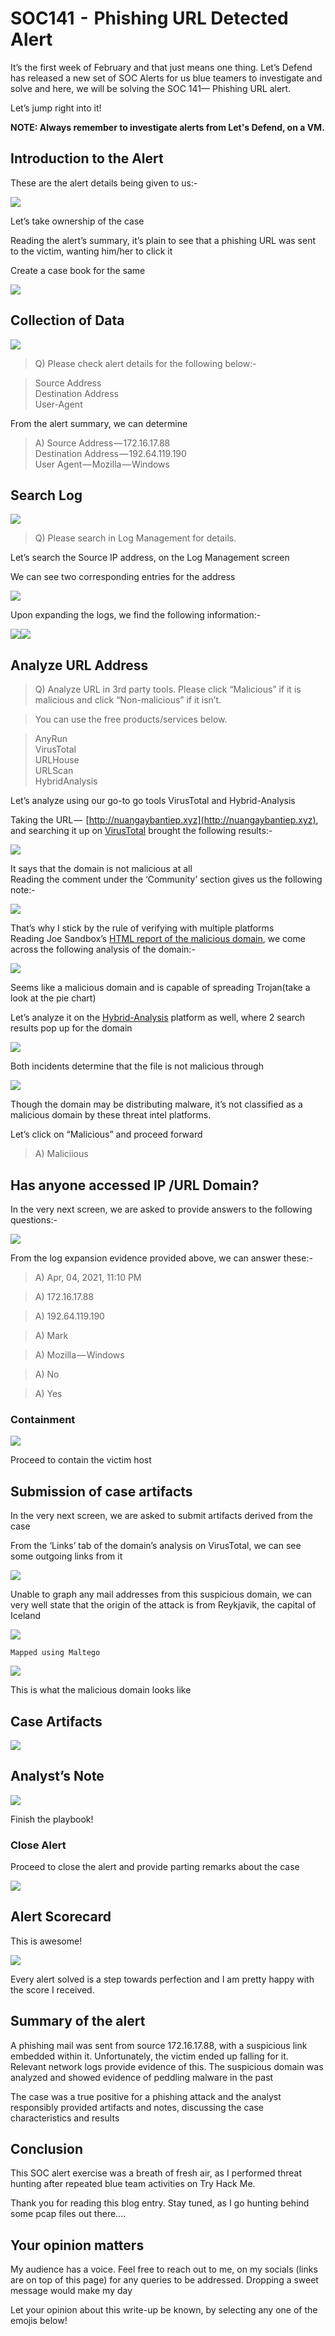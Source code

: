 # SOC141  -  Phishing URL Detected Alert

It’s the first week of February and that just means one thing. Let’s Defend has released a new set of SOC Alerts for us blue teamers to investigate and solve and here, we will be solving the SOC 141— Phishing URL alert.

Let’s jump right into it!

**NOTE: Always remember to investigate alerts from Let's Defend, on a VM.**

## Introduction to the Alert

These are the alert details being given to us:-

&#x20;                                             ![](https://cdn-images-1.medium.com/max/1000/1\*I3hagubgFizm9KduW\_rNIw.png)

Let’s take ownership of the case

Reading the alert’s summary, it’s plain to see that a phishing URL was sent to the victim, wanting him/her to click it&#x20;

Create a case book for the same

&#x20;                                            ![](https://cdn-images-1.medium.com/max/1000/1\*IhrNdByQYnJR4nNXo3bggQ.png)

## Collection of Data

&#x20;                                            ![](https://cdn-images-1.medium.com/max/1000/1\*IsHsvQjZA8GXI2h7Uy0i4g.png)

> Q) Please check alert details for the following below:-

> Source Address\
> Destination Address\
> User-Agent

From the alert summary, we can determine

> A) Source Address — 172.16.17.88\
> Destination Address — 192.64.119.190\
> User Agent — Mozilla — Windows

## Search Log

&#x20;                                         ![](https://cdn-images-1.medium.com/max/1000/1\*HGoc3dU1RV1gyO96yxm2uA.png)

> Q) Please search in Log Management for details.

Let’s search the Source IP address, on the Log Management screen

We can see two corresponding entries for the address

&#x20;                                           ![](https://cdn-images-1.medium.com/max/1000/1\*1XIgTGtl9Z4B7lzCqjF0dw.png)

Upon expanding the logs, we find the following information:-

&#x20;            ![](https://cdn-images-1.medium.com/max/750/1\*4QHSAEiZaJKDKvWraa2JqA.png)![](https://cdn-images-1.medium.com/max/1000/1\*HxPRdZs3VX7lOxpHRA27xg.png)

## Analyze URL Address

> Q) Analyze URL in 3rd party tools. Please click “Malicious” if it is malicious and click “Non-malicious” if it isn’t.

> You can use the free products/services below.

> AnyRun\
> &#x20;VirusTotal\
> &#x20;URLHouse\
> &#x20;URLScan\
> &#x20;HybridAnalysis

Let’s analyze using our go-to go tools VirusTotal and Hybrid-Analysis

Taking the URL —  [http://nuangaybantiep.xyz](http://nuangaybantiep.xyz), and searching it up on [VirusTotal](https://www.virustotal.com/gui/home/upload) brought the following results:-

&#x20;                                           ![](https://cdn-images-1.medium.com/max/1000/1\*D3wxzA9VSzbU5W6yIUTCDQ.png)

It says that the domain is not malicious at all\
Reading the comment under the ‘Community’ section gives us the following note:-

&#x20;                                          ![](https://cdn-images-1.medium.com/max/1000/1\*L2-yxFa8VtZvpFz9K5Z1kw.png)

That’s why I stick by the rule of verifying with multiple platforms \
Reading Joe Sandbox’s [HTML report of the malicious domain](https://www.joesandbox.com/analysis/785029), we come across the following analysis of the domain:-

&#x20;                                         ![](https://cdn-images-1.medium.com/max/1000/1\*94DRA5w\_3DKkkuvfKIUe1A.png)

Seems like a malicious domain and is capable of spreading Trojan(take a look at the pie chart)

Let’s analyze it on the [Hybrid-Analysis](https://www.hybrid-analysis.com) platform as well, where 2 search results pop up for the domain

&#x20;                                      ![](https://cdn-images-1.medium.com/max/1000/1\*u79cNM368Enx94Q0etOkrQ.png)

Both incidents determine that the file is not malicious through

&#x20;                                   ![](https://cdn-images-1.medium.com/max/1000/1\*7HvuCLfgg9fzzzSrGmhYoQ.png)

Though the domain may be distributing malware, it’s not classified as a malicious domain by these threat intel platforms.

Let’s click on “Malicious” and proceed forward

> A) Maliciious

## Has anyone accessed IP /URL Domain?

In the very next screen, we are asked to provide answers to the following questions:-

&#x20;                                         ![](https://cdn-images-1.medium.com/max/1000/1\*uziesTQ07YN7r96NKZoKsA.png)

From the log expansion evidence provided above, we can answer these:-

> A) Apr, 04, 2021, 11:10 PM

> A) 172.16.17.88

> A) 192.64.119.190

> A) Mark

> A) Mozilla — Windows

> A) No

> A) Yes

### Containment

&#x20;                                                   ![](https://cdn-images-1.medium.com/max/1000/1\*HuvlujUgS7l6-zeRt\_C5CA.png)

Proceed to contain the victim host

## Submission of case artifacts

In the very next screen, we are asked to submit artifacts derived from the case

From the ‘Links’ tab of the domain’s analysis on VirusTotal, we can see some outgoing links from it

&#x20;                                              ![](https://cdn-images-1.medium.com/max/1000/1\*ItuiouEHmNqculVc56aqxw.png)

Unable to graph any mail addresses from this suspicious domain, we can very well state that the origin of the attack is from Reykjavik, the capital of Iceland

&#x20;                                            ![](https://cdn-images-1.medium.com/max/1000/1\*MherfU5aBFUIHfXLsIMUww.png)

&#x20;                                                     `Mapped using Maltego`                                    &#x20;

&#x20;                                          &#x20;

&#x20;                                          ![](https://cdn-images-1.medium.com/max/1000/1\*xZIv5OG0mX3l9asIgRo5Sg.png)

This is what the malicious domain looks like

## Case Artifacts

&#x20;                                               ![](https://cdn-images-1.medium.com/max/1000/1\*fQ\_K5wZ9w5IoLJr7n6urBw.png)

## Analyst’s Note

&#x20;                                           ![](https://cdn-images-1.medium.com/max/1000/1\*lXaKfnPcEQJtGsX-cpQMpw.png)

Finish the playbook!

### Close Alert

Proceed to close the alert and provide parting remarks about the case

&#x20;                                          ![](https://cdn-images-1.medium.com/max/1000/1\*UrXY4s9b0PgIBD0VW2HYDQ.png)&#x20;

## Alert Scorecard

This is awesome!

&#x20;                                          ![](https://cdn-images-1.medium.com/max/1000/1\*UwZqN6T6f9jdrq\_FCU\_XEQ.png)

Every alert solved is a step towards perfection and I am pretty happy with the score I received.

## S**ummary of the alert**

A phishing mail was sent from source 172.16.17.88, with a suspicious link embedded within it. Unfortunately, the victim ended up falling for it. Relevant network logs provide evidence of this. The suspicious domain was analyzed and showed evidence of peddling malware in the past

The case was a true positive for a phishing attack and the analyst responsibly provided artifacts and notes, discussing the case characteristics and results

## Conclusion

This SOC alert exercise was a breath of fresh air, as I performed threat hunting after repeated blue team activities on Try Hack Me.

Thank you for reading this blog entry. Stay tuned, as I go hunting behind some pcap files out there....

## Your opinion matters

My audience has a voice. Feel free to reach out to me, on my socials (links are on top of this page) for any queries to be addressed. Dropping a sweet message would make my day

Let your opinion about this write-up be known, by selecting any one of the emojis below!
